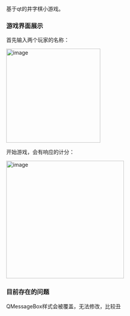 基于qt的井字棋小游戏。

### 游戏界面展示

首先输入两个玩家的名称：

<img width="251" alt="image" src="https://user-images.githubusercontent.com/57588387/230378788-e2b97556-5389-448c-8ba5-19032e17f323.png">

开始游戏，会有响应的计分：

<img width="314" alt="image" src="https://user-images.githubusercontent.com/57588387/230378894-9976a1b2-2638-45d9-84dc-c0734667fadb.png">

### 目前存在的问题

QMessageBox样式会被覆盖，无法修改，比较丑

